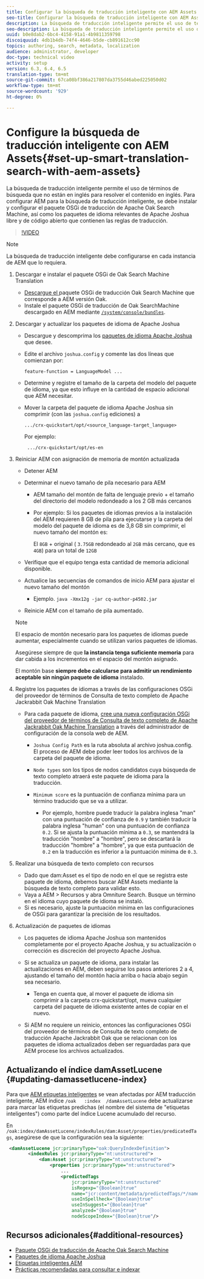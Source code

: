```yaml
---
title: Configurar la búsqueda de traducción inteligente con AEM Assets
seo-title: Configurar la búsqueda de traducción inteligente con AEM Assets
description: La búsqueda de traducción inteligente permite el uso de términos de búsqueda que no están en inglés para resolver el contenido en inglés. Para configurar AEM para la búsqueda de traducción inteligente, se debe instalar y configurar el paquete OSGi de traducción de Apache Oak Search Machine, así como los paquetes de idioma relevantes de Apache Joshua libre y de código abierto que contienen las reglas de traducción.
seo-description: La búsqueda de traducción inteligente permite el uso de términos de búsqueda que no están en inglés para resolver el contenido en inglés. Para configurar AEM para la búsqueda de traducción inteligente, se debe instalar y configurar el paquete OSGi de traducción de Apache Oak Search Machine, así como los paquetes de idioma relevantes de Apache Joshua libre y de código abierto que contienen las reglas de traducción.
uuid: b0e8dab2-6bc4-4158-91a1-4b9811359798
discoiquuid: 4db1b4db-74f4-4646-b5de-cb891612cc90
topics: authoring, search, metadata, localization
audience: administrator, developer
doc-type: technical video
activity: setup
version: 6.3, 6.4, 6.5
translation-type: tm+mt
source-git-commit: 67ca08bf386a217807da3755d46abed225050d02
workflow-type: tm+mt
source-wordcount: '929'
ht-degree: 0%

---
```



# Configure la búsqueda de traducción inteligente con AEM Assets{#set-up-smart-translation-search-with-aem-assets}

La búsqueda de traducción inteligente permite el uso de términos de búsqueda que no están en inglés para resolver el contenido en inglés. Para configurar AEM para la búsqueda de traducción inteligente, se debe instalar y configurar el paquete OSGi de traducción de Apache Oak Search Machine, así como los paquetes de idioma relevantes de Apache Joshua libre y de código abierto que contienen las reglas de traducción.

>[!VIDEO](https://video.tv.adobe.com/v/21291/?quality=9&learn=on)

>[!NOTE]
>
>La búsqueda de traducción inteligente debe configurarse en cada instancia de AEM que lo requiera.

1. Descargar e instalar el paquete OSGi de Oak Search Machine Translation
   * [Descargue el ](https://search.maven.org/#search%7Cgav%7C1%7Cg%3A%22org.apache.jackrabbit%22%20AND%20a%3A%22oak-search-mt%22) paquete OSGi de traducción Oak Search Machine que corresponde a AEM versión Oak.
   * Instale el paquete OSGi de traducción de Oak SearchMachine descargado en AEM mediante [ `/system/console/bundles`](http://localhost:4502/system/console/bundles).

2. Descargar y actualizar los paquetes de idioma de Apache Joshua
   * Descargue y descomprima los [paquetes de idioma Apache Joshua](https://cwiki.apache.org/confluence/display/JOSHUA/Language+Packs) que desee.
   * Edite el archivo `joshua.config` y comente las dos líneas que comienzan por:

      ```
      feature-function = LanguageModel ...
      ```

   * Determine y registre el tamaño de la carpeta del modelo del paquete de idioma, ya que esto influye en la cantidad de espacio adicional que AEM necesitar.
   * Mover la carpeta del paquete de idioma Apache Joshua sin comprimir (con las `joshua.config` ediciones) a

      ```
      .../crx-quickstart/opt/<source_language-target_language>
      ```

      Por ejemplo:

      ```
       .../crx-quickstart/opt/es-en
      ```

3. Reiniciar AEM con asignación de memoria de montón actualizada
   * Detener AEM
   * Determinar el nuevo tamaño de pila necesario para AEM

      * AEM tamaño del montón de falta de lenguaje previo + el tamaño del directorio del modelo redondeado a los 2 GB más cercanos
      * Por ejemplo: Si los paquetes de idiomas previos a la instalación del AEM requieren 8 GB de pila para ejecutarse y la carpeta del modelo del paquete de idioma es de 3,8 GB sin comprimir, el nuevo tamaño del montón es:

         El `8GB` + original ( `3.75GB` redondeado al `2GB` más cercano, que es `4GB`) para un total de `12GB`
   * Verifique que el equipo tenga esta cantidad de memoria adicional disponible.
   * Actualice las secuencias de comandos de inicio AEM para ajustar el nuevo tamaño del montón

      * Ejemplo. `java -Xmx12g -jar cq-author-p4502.jar`
   * Reinicie AEM con el tamaño de pila aumentado.

   >[!NOTE]
   >
   >El espacio de montón necesario para los paquetes de idiomas puede aumentar, especialmente cuando se utilizan varios paquetes de idiomas.
   >
   >
   >Asegúrese siempre de que **la instancia tenga suficiente memoria** para dar cabida a los incrementos en el espacio del montón asignado.
   >
   >
   >El montón base **siempre debe calcularse para admitir un rendimiento aceptable sin ningún paquete de idioma** instalado.

4. Registre los paquetes de idiomas a través de las configuraciones OSGi del proveedor de términos de Consulta de texto completo de Apache Jackrabbit Oak Machine Translation

   * Para cada paquete de idioma, [cree una nueva configuración OSGi del proveedor de términos de Consulta de texto completo de Apache Jackrabbit Oak Machine Translation](http://localhost:4502/system/console/configMgr/org.apache.jackrabbit.oak.plugins.index.mt.MTFulltextQueryTermsProviderFactory) a través del administrador de configuración de la consola web de AEM.

      * `Joshua Config Path` es la ruta absoluta al archivo joshua.config. El proceso de AEM debe poder leer todos los archivos de la carpeta del paquete de idioma.
      * `Node types` son los tipos de nodos candidatos cuya búsqueda de texto completo atraerá este paquete de idioma para la traducción.
      * `Minimum score` es la puntuación de confianza mínima para un término traducido que se va a utilizar.

         * Por ejemplo, hombre puede traducir la palabra inglesa &quot;man&quot; con una puntuación de confianza de `0.9` y también traducir la palabra inglesa &quot;human&quot; con una puntuación de confianza `0.2`. Si se ajusta la puntuación mínima a `0.3`, se mantendrá la traducción &quot;hombre&quot; a &quot;hombre&quot;, pero se descartará la traducción &quot;hombre&quot; a &quot;hombre&quot;, ya que esta puntuación de `0.2` en la traducción es inferior a la puntuación mínima de `0.3`.

5. Realizar una búsqueda de texto completo con recursos
   * Dado que dam:Asset es el tipo de nodo en el que se registra este paquete de idioma, debemos buscar AEM Assets mediante la búsqueda de texto completo para validar esto.
   * Vaya a AEM > Recursos y abra Omniture Search. Busque un término en el idioma cuyo paquete de idioma se instaló.
   * Si es necesario, ajuste la puntuación mínima en las configuraciones de OSGi para garantizar la precisión de los resultados.

6. Actualización de paquetes de idiomas
   * Los paquetes de idioma Apache Joshua son mantenidos completamente por el proyecto Apache Joshua, y su actualización o corrección es discreción del proyecto Apache Joshua.
   * Si se actualiza un paquete de idioma, para instalar las actualizaciones en AEM, deben seguirse los pasos anteriores 2 a 4, ajustando el tamaño del montón hacia arriba o hacia abajo según sea necesario.

      * Tenga en cuenta que, al mover el paquete de idioma sin comprimir a la carpeta crx-quickstart/opt, mueva cualquier carpeta del paquete de idioma existente antes de copiar en el nuevo.
   * Si AEM no requiere un reinicio, entonces las configuraciones OSGi del proveedor de términos de Consulta de texto completo de traducción Apache Jackrabbit Oak que se relacionan con los paquetes de idioma actualizados deben ser reguardadas para que AEM procese los archivos actualizados.


## Actualizando el índice damAssetLucene {#updating-damassetlucene-index}

Para que [AEM etiquetas inteligentes](https://helpx.adobe.com/experience-manager/6-3/assets/using/touch-ui-smart-tags.html) se vean afectadas por AEM traducción inteligente, AEM índice `/oak   :index  /damAssetLucene` debe actualizarse para marcar las etiquetas predichas (el nombre del sistema de &quot;etiquetas inteligentes&quot;) como parte del índice Lucene acumulado del recurso.

En `/oak:index/damAssetLucene/indexRules/dam:Asset/properties/predicatedTags`, asegúrese de que la configuración sea la siguiente:

```xml
 <damAssetLucene jcr:primaryType="oak:QueryIndexDefinition">
        <indexRules jcr:primaryType="nt:unstructured">
            <dam:Asset jcr:primaryType="nt:unstructured">
                <properties jcr:primaryType="nt:unstructured">
                    ...
                    <predictedTags
                        jcr:primaryType="nt:unstructured"
                        isRegexp="{Boolean}true"
                        name="jcr:content/metadata/predictedTags/*/name"
                        useInSpellheck="{Boolean}true"
                        useInSuggest="{Boolean}true"
                        analyzed="{Boolean}true"
                        nodeScopeIndex="{Boolean}true"/>
```

## Recursos adicionales{#additional-resources}

* [Paquete OSGi de traducción de Apache Oak Search Machine](https://search.maven.org/#search%7Cgav%7C1%7Cg%3A%22org.apache.jackrabbit%22%20AND%20a%3A%22oak-search-mt%22)
* [Paquetes de idioma Apache Joshua](https://cwiki.apache.org/confluence/display/JOSHUA/Language+Packs)
* [Etiquetas inteligentes AEM](https://helpx.adobe.com/experience-manager/6-3/assets/using/touch-ui-smart-tags.html)
* [Prácticas recomendadas para consultar e indexar](https://helpx.adobe.com/experience-manager/6-5/sites/deploying/using/best-practices-for-queries-and-indexing.html)